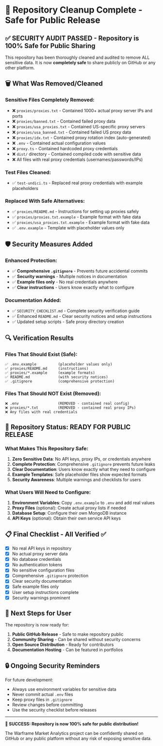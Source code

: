 # 🧹 Repository Cleanup Complete - Safe for Public Release

## ✅ **SECURITY AUDIT PASSED** - Repository is 100% Safe for Public Sharing

This repository has been thoroughly cleaned and audited to remove ALL sensitive data. It is now **completely safe** to share publicly on GitHub or any other platform.

## 🗑️ **What Was Removed/Cleaned**

### Sensitive Files Completely Removed:
- ❌ `proxies/proxies.txt` - Contained 1000+ actual proxy server IPs and ports
- ❌ `proxies/banned.txt` - Contained failed proxy data
- ❌ `proxies/usa_proxies.txt` - Contained US-specific proxy servers
- ❌ `proxies/usa_banned.txt` - Contained failed US proxy data  
- ❌ `proxies/idx.txt` - Contained proxy rotation index (auto-generated)
- ❌ `.env` - Contained actual configuration values
- ❌ `proxy.ts` - Contained hardcoded proxy credentials
- ❌ `dist/` directory - Contained compiled code with sensitive data
- ❌ All files with real proxy credentials (usernames/passwords/IPs)

### Test Files Cleaned:
- ✅ `test-undici.ts` - Replaced real proxy credentials with example placeholders

### Replaced With Safe Alternatives:
- ✅ `proxies/README.md` - Instructions for setting up proxies safely
- ✅ `proxies/proxies.txt.example` - Example format with fake data
- ✅ `proxies/usa_proxies.txt.example` - Example format with fake data
- ✅ `.env.example` - Template with placeholder values only

## 🛡️ **Security Measures Added**

### Enhanced Protection:
- ✅ **Comprehensive `.gitignore`** - Prevents future accidental commits
- ✅ **Security warnings** - Multiple notices in documentation
- ✅ **Example files only** - No real credentials anywhere
- ✅ **Clear instructions** - Users know exactly what to configure

### Documentation Added:
- ✅ `SECURITY_CHECKLIST.md` - Complete security verification guide
- ✅ Enhanced `README.md` - Clear security notices and setup instructions
- ✅ Updated setup scripts - Safe proxy directory creation

## 🔍 **Verification Results**

### Files That Should Exist (Safe):
```
✅ .env.example          (placeholder values only)
✅ proxies/README.md     (instructions)  
✅ proxies/*.example     (example formats)
✅ README.md             (with security notices)
✅ .gitignore            (comprehensive protection)
```

### Files That Should NOT Exist (Removed):
```
❌ .env                  (REMOVED - contained real config)
❌ proxies/*.txt         (REMOVED - contained real proxy IPs)
❌ Any files with real credentials
```

## 🚀 **Repository Status: READY FOR PUBLIC RELEASE**

### What Makes This Repository Safe:

1. **Zero Sensitive Data**: No API keys, proxy IPs, or credentials anywhere
2. **Complete Protection**: Comprehensive `.gitignore` prevents future leaks  
3. **Clear Documentation**: Users know exactly what they need to configure
4. **Example Templates**: Safe placeholder files show expected formats
5. **Security Awareness**: Multiple warnings and checklists for users

### What Users Will Need to Configure:

1. **Environment Variables**: Copy `.env.example` to `.env` and add real values
2. **Proxy Files** (optional): Create actual proxy lists if needed
3. **Database Setup**: Configure their own MongoDB instance
4. **API Keys** (optional): Obtain their own service API keys

## 📋 **Final Checklist - All Verified ✅**

- [x] No real API keys in repository
- [x] No actual proxy server data
- [x] No database credentials  
- [x] No authentication tokens
- [x] No sensitive configuration files
- [x] Comprehensive `.gitignore` protection
- [x] Clear security documentation
- [x] Safe example files only
- [x] User setup instructions complete
- [x] Security warnings prominent

## 🎯 **Next Steps for User**

The repository is now ready for:

1. **Public GitHub Release** - Safe to make repository public
2. **Community Sharing** - Can be shared without security concerns
3. **Open Source Distribution** - Ready for contributors
4. **Documentation Hosting** - Can be featured in portfolios

## 🔒 **Ongoing Security Reminders**

For future development:
- Always use environment variables for sensitive data
- Never commit actual `.env` files
- Keep proxy files in `.gitignore`
- Review changes before committing
- Use the security checklist before releases

---

**🎉 SUCCESS: Repository is now 100% safe for public distribution!**

The Warframe Market Analytics project can be confidently shared on GitHub or any public platform without any risk of exposing sensitive data.
